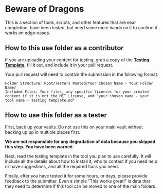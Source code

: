 # Beware of Dragons
This is a section of tools, scripts, and other features that are near completion, have been tested, but need some more hands on it to confirm it works on edge-cases.

## How to this use folder as a contributor
If you are uploading your content for testing, grab a copy of the [**Testing Template**](testing-template.md), fill it out, and include it in your pull request. 

Your pull request will need to contain the submission in the following format:

```
Folder Structure: Root/Testers Wanted/Your Chosen Name - Your Folder Name/
Included Files: Your files, any specific licenses for your created content if it is not the MIT License, and "your chosen name - your tool name - testing template.md"
```

## How to use this folder as a tester
First, back up your vaults. Do not use this on your main vault without backing up up in multiple places first. 

**We are not responsible for any degradation of data because you skipped this step. You have been warned.** 

Next, read the testing template in the tool you plan to use carefully. It will include all the details about how to install it, who to contact if you need help or have suggestions, and all the required tools you need.

Finally, after you have tested it for some hours, or days, please provide feedback to the submitter. Even a simple "This works great!" is data that they need to determine if this tool can be moved to one of the main folders. 